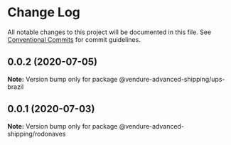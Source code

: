 # Change Log

All notable changes to this project will be documented in this file.
See [Conventional Commits](https://conventionalcommits.org) for commit guidelines.

## 0.0.2 (2020-07-05)

**Note:** Version bump only for package @vendure-advanced-shipping/ups-brazil





## 0.0.1 (2020-07-03)

**Note:** Version bump only for package @vendure-advanced-shipping/rodonaves
